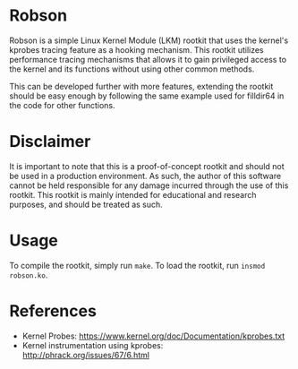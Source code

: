 # Robson
Robson is a simple Linux Kernel Module (LKM) rootkit that uses the kernel's kprobes tracing feature as a hooking mechanism. This rootkit utilizes performance tracing mechanisms that allows it to gain privileged access to the kernel and its functions without using other common methods.

This can be developed further with more features, extending the rootkit should be easy enough by following the same example used for filldir64 in the code for other functions.

# Disclaimer
It is important to note that this is a proof-of-concept rootkit and should not be used in a production environment. As such, the author of this software cannot be held responsible for any damage incurred through the use of this rootkit. This rootkit is mainly intended for educational and research purposes, and should be treated as such.

# Usage
To compile the rootkit, simply run `make`. To load the rootkit, run `insmod robson.ko`.

# References
- Kernel Probes: https://www.kernel.org/doc/Documentation/kprobes.txt
- Kernel instrumentation using kprobes: http://phrack.org/issues/67/6.html
